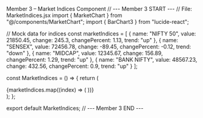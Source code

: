 Member 3 – Market Indices Component
// --- Member 3 START ---
// File: MarketIndices.jsx
import { MarketChart } from "@/components/MarketChart";
import { BarChart3 } from "lucide-react";

// Mock data for indices
const marketIndices = [
  { name: "NIFTY 50", value: 21850.45, change: 245.3, changePercent: 1.13, trend: "up" },
  { name: "SENSEX", value: 72456.78, change: -89.45, changePercent: -0.12, trend: "down" },
  { name: "MIDCAP", value: 12345.67, change: 156.89, changePercent: 1.29, trend: "up" },
  { name: "BANK NIFTY", value: 48567.23, change: 432.56, changePercent: 0.9, trend: "up" }
];

const MarketIndices = () => {
  return (
    <div className="grid grid-cols-1 md:grid-cols-2 lg:grid-cols-4 gap-4">
      {marketIndices.map((index) => (
        <MarketChart
          key={index.name}
          indexName={index.name}
          currentValue={index.value}
          change={index.change}
          changePercent={index.changePercent}
          trend={index.trend}
        />
      ))}
    </div>
  );
};

export default MarketIndices;
// --- Member 3 END ---


